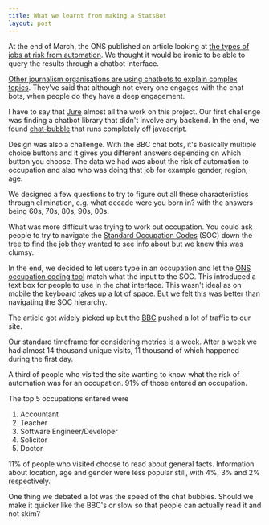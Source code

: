 ```yaml
---
title: What we learnt from making a StatsBot
layout: post
---
```


At the end of March, the ONS published an article looking at [the types of jobs at risk from automation](https://www.ons.gov.uk/employmentandlabourmarket/peopleinwork/employmentandemployeetypes/articles/whichoccupationsareathighestriskofbeingautomated/2019-03-25). We thought it would be ironic to be able to query the results through a chatbot interface. 

[Other journalism organisations are using chatbots to explain complex topics](https://www.niemanlab.org/2018/02/with-in-article-chat-bots-bbc-is-experimenting-with-new-ways-to-introduce-readers-to-complex-topics/). They've said that although not every one engages with the chat bots, when people do they have a deep engagement.

I have to say that [Jure](https://twitter.com/JureStabuc) almost all the work on this project. Our first challenge was finding a chatbot library that didn't involve any backend. In the end, we found [chat-bubble](https://github.com/dmitrizzle/chat-bubble) that runs completely off javascript. 

Design was also a challenge. With the BBC chat bots, it's basically multiple choice buttons and it gives you different answers depending on which button you choose. The data we had was about the risk of automation to occupation and also who was doing that job for example gender, region, age. 

We designed a few questions to try to figure out all these characteristics through elimination, e.g. what decade were you born in? with the answers being 60s, 70s, 80s, 90s, 00s.

What was more difficult was trying to work out occupation. You could ask people to try to navigate the [Standard Occupation Codes](https://www.ons.gov.uk/methodology/classificationsandstandards/standardoccupationalclassificationsoc/soc2010) (SOC) down the tree to find the job they wanted to see info about but we knew this was clumsy.

In the end, we decided to let users type in an occupation and let the [ONS occupation coding tool](https://onsdigital.github.io/dp-classification-tools/standard-occupational-classification/ONS_SOC_occupation_coding_tool.html) match what the input to the SOC. This introduced a text box for people to use in the chat interface. This wasn't ideal as on mobile the keyboard takes up a lot of space. But we felt this was better than navigating the SOC hierarchy. 

The article got widely picked up but the [BBC](https://www.bbc.co.uk/news/business-47691078) pushed a lot of traffic to our site. 

Our standard timeframe for considering metrics is a week. After a week we had almost 14 thousand unique visits, 11 thousand of which happened during the first day.

A third of people who visited the site wanting to know what the risk of automation was for an occupation. 91% of those entered an occupation. 

The top 5 occupations entered were

1. Accountant
2. Teacher
3. Software Engineer/Developer
4. Solicitor
5. Doctor

11% of people who visited choose to read about general facts. Information about location, age and gender were less popular still, with 4%, 3% and 2% respectively. 

One thing we debated a lot was the speed of the chat bubbles. Should we make it quicker like the BBC's or slow so that people can actually read it and not skim?